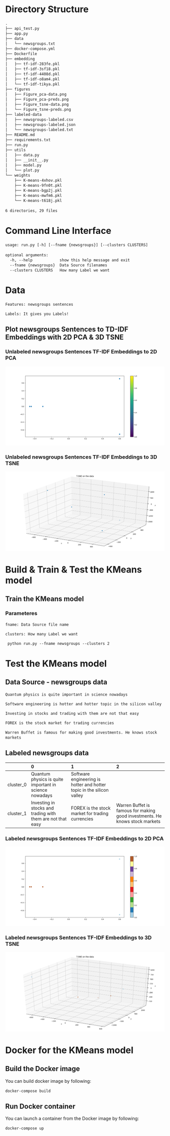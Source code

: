# Directory Structure
```text
.
├── api_test.py
├── app.py
├── data
│   └── newsgroups.txt
├── docker-compose.yml
├── Dockerfile
├── embedding
│   ├── tf-idf-283fe.pkl
│   ├── tf-idf-3sf18.pkl
│   ├── tf-idf-4408d.pkl
│   ├── tf-idf-o8am4.pkl
│   └── tf-idf-tikya.pkl
├── figures
│   ├── Figure_pca-data.png
│   ├── Figure_pca-preds.png
│   ├── Figure_tsne-data.png
│   └── Figure_tsne-preds.png
├── labeled-data
│   ├── newsgroups-labeled.csv
│   ├── newsgroups-labeled.json
│   └── newsgroups-labeled.txt
├── README.md
├── requirements.txt
├── run.py
├── utils
│   ├── data.py
│   ├── __init__.py
│   ├── model.py
│   └── plot.py
└── weights
    ├── K-means-4xhov.pkl
    ├── K-means-9fn0t.pkl
    ├── K-means-bgp2j.pkl
    ├── K-means-mwfm6.pkl
    └── K-means-t618j.pkl

6 directories, 29 files

```
# Command Line Interface
```text
usage: run.py [-h] [--fname {newsgroups}] [--clusters CLUSTERS]

optional arguments:
  -h, --help            show this help message and exit
  --fname {newsgroups}  Data Source filenames
  --clusters CLUSTERS   How many Label we want

```

# Data
```text
Features: newsgroups sentences
```
```text
Labels: It gives you Labels!
```
## Plot newsgroups Sentences to TD-IDF Embeddings with 2D PCA & 3D TSNE

### Unlabeled newsgroups Sentences TF-IDF Embeddings to 2D PCA

![](figures/Figure_pca-data.png)

### Unlabeled newsgroups Sentences TF-IDF Embeddings to 3D TSNE

![](figures/Figure_tsne-data.png)

# Build & Train & Test the KMeans model

## Train the KMeans model

### Parameteres

```text
fname: Data Source file name
```
```text
clusters: How many Label we want 
```

```shell
 python run.py --fname newsgroups --clusters 2

```

# Test the KMeans model

## Data Source - newsgroups data
```text
Quantum physics is quite important in science nowadays
```
```text
Software engineering is hotter and hotter topic in the silicon valley
```
```text
Investing in stocks and trading with them are not that easy
```
```text
FOREX is the stock market for trading currencies
```
```text
Warren Buffet is famous for making good investments. He knows stock markets
```

## Labeled newsgroups data

|           | 0                                                           | 1                                                                     | 2                                                                           |
|:----------|:------------------------------------------------------------|:----------------------------------------------------------------------|:----------------------------------------------------------------------------|
| cluster_0 | Quantum physics is quite important in science nowadays      | Software engineering is hotter and hotter topic in the silicon valley |                                                                             |
| cluster_1 | Investing in stocks and trading with them are not that easy | FOREX is the stock market for trading currencies                      | Warren Buffet is famous for making good investments. He knows stock markets |

### Labeled newsgroups Sentences TF-IDF Embeddings to 2D PCA

![](figures/Figure_pca-preds.png)

### Labeled newsgroups Sentences TF-IDF Embeddings to 3D TSNE

![](figures/Figure_tsne-preds.png)



# Docker for the KMeans model

## Build the Docker image

You can build docker image by following:

```shell
docker-compose build
```

## Run Docker container

You can launch a container from the Docker image by following:

```shell
docker-compose up
```

